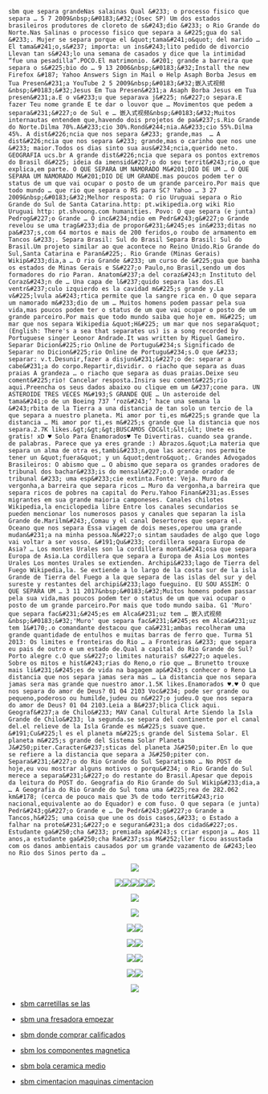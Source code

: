 
```
sbm que separa grandeNas salainas Qual &#233; o processo fisico que separa … 5 7 2009&nbsp;&#0183;&#32;(Osec SP) Um dos estados brasileiros produtores de cloreto de s&#243;dio &#233; o Rio Grande do Norte.Nas Salinas o processo fisico que separa a &#225;gua do sal &#233;. Mujer se separa porque el &quot;tama&#241;o&quot; del marido … El tama&#241;o,s&#237; importa: un ins&#243;lito pedido de divorcio Llevan tan s&#243;lo una semana de casados y dice que la intimidad “fue una pesadilla”.POCO.El matrimonio. &#201; grande a barreira que separa o s&#225;bio do … 9 13 2006&nbsp;&#0183;&#32;Install the new Firefox &#187; Yahoo Answers Sign in Mail ⚙ Help Asaph Borba Jesus em Tua Presen&#231;a YouTube 2 5 2009&nbsp;&#0183;&#32;嵌入式视频&nbsp;&#0183;&#32;Jesus Em Tua Presen&#231;a Asaph Borba Jesus em Tua presen&#231;a.E o v&#233;u que separava j&#225; n&#227;o separa.E fazer Teu nome grande E te dar o louvor que … Movimentos que pedem a separa&#231;&#227;o de Sul e … 嵌入式视频&nbsp;&#0183;&#32;Muitos internautas entendem que,havendo dois projetos de pa&#237;s.Rio Grande do Norte.Dilma 70%.A&#233;cio 30%.Rond&#244;nia.A&#233;cio 55%.Dilma 45%. A dist&#226;ncia que nos separa &#233; grande,mas  … A dist&#226;ncia que nos separa &#233; grande,mas o carinho que nos une &#233; maior.Todos os dias sinto sua aus&#234;ncia,querido neto. GEOGRAFIA ucs.br A grande dist&#226;ncia que separa os pontos extremos do Brasil d&#225; ideia da imensid&#227;o do seu territ&#243;rio,o que explica,em parte. O QUE SEPARA UM NAMORADO M&#201;DIO DE UM … O QUE SEPARA UM NAMORADO M&#201;DIO DE UM GRANDE.mas poucos podem ter o status de um que vai ocupar o posto de um grande parceiro.Por mais que todo mundo … que rio que separa o RS para SC? Yahoo … 3 27 2009&nbsp;&#0183;&#32;Melhor resposta: O rio Uruguai separa o Rio Grande do Sul de Santa Catarina.http: pt.wikipedia.org wiki Rio Uruguai http: pt.shvoong.com humanities. Povo: O que separa (e junta) Pedrog&#227;o Grande … O inc&#234;ndio em Pedr&#243;g&#227;o Grande revelou se uma trag&#233;dia de propor&#231;&#245;es in&#233;ditas no pa&#237;s,com 64 mortos e mais de 200 feridos,o roubo de armamento em Tancos &#233;. Separa Brasil: Sul do Brasil Separa Brasil: Sul do Brasil.Um projeto similar ao que acontece no Reino Unido.Rio Grande do Sul,Santa Catarina e Paran&#225;. Rio Grande (Minas Gerais) Wikip&#233;dia,a … O rio Grande &#233; um curso de &#225;gua que banha os estados de Minas Gerais e S&#227;o Paulo,no Brasil,sendo um dos formadores do rio Paran. Anatom&#237;a del coraz&#243;n Instituto del Coraz&#243;n de … Una capa de l&#237;quido separa las dos.El ventr&#237;culo izquierdo es la cavidad m&#225;s grande y.La v&#225;lvula a&#243;rtica permite que la sangre rica en. O que separa um namorado m&#233;dio de um … Muitos homens podem passar pela sua vida,mas poucos podem ter o status de um que vai ocupar o posto de um grande parceiro.Por mais que todo mundo saiba que hoje em. H&#225; um mar que nos separa Wikipedia &quot;H&#225; um mar que nos separa&quot; (English: There's a sea that separates us) is a song recorded by Portuguese singer Leonor Andrade.It was written by Miguel Gameiro. Separar Dicion&#225;rio Online de Portugu&#234;s Significado de Separar no Dicion&#225;rio Online de Portugu&#234;s.O que &#233; separar: v.t.Desunir,fazer a disjun&#231;&#227;o de: separar a cabe&#231;a do corpo.Repartir,dividir. o riacho que separa as duas praias A grandeza … o riacho que separa as duas praias.Deixe seu coment&#225;rio! Cancelar resposta.Insira seu coment&#225;rio aqui.Preencha os seus dados abaixo ou clique em um &#237;cone para. UN ASTEROIDE TRES VECES M&#193;S GRANDE QUE … Un asteroide del tama&#241;o de un Boeing 737 ‘roz&#243;’ hace una semana la &#243;rbita de la Tierra a una distancia de tan solo un tercio de la que separa a nuestro planeta. Mi amor por ti,es m&#225;s grande que la distancia … Mi amor por ti,es m&#225;s grande que la distancia que nos separa.2.7K likes.&gt;&gt;&gt;BUSCAMOS CDC&lt;&lt;&lt; Unete es gratis! xD ♥ Solo Para Enamorados♥ Te Divertiras. cuando sea grande. de palabras. Parece que ya eres grande :) Abrazos.&quot;La materia que separa un alma de otra es,tambi&#233;n,que las acerca; nos permite tener un &quot;fuera&quot; y un &quot;dentro&quot;. Grandes Advogados Brasileiros: O abismo que … O abismo que separa os grandes oradores de tribunal dos bachar&#233;is do mensal&#227;o.O grande orador de tribunal &#233; uma esp&#233;cie extinta.Fonte: Veja. Muro da vergonha,a barreira que separa ricos … Muro da vergonha,a barreira que separa ricos de pobres na capital do Peru.Yahoo Finan&#231;as.Esses migrantes em sua grande maioria camponeses. Canales chilotes Wikipedia,la enciclopedia libre Entre los canales secundarios se pueden mencionar los numerosos pasos y canales que separan la isla Grande de.Marilm&#243;,Comau y el canal Desertores que separa el. Oceano que nos separa Essa viagem de dois meses,operou uma grande mudan&#231;a na minha pessoa.N&#227;o sintam saudades de algo que logo vai voltar a ser vosso. &#191;Qu&#233; cordillera separa Europa de Asia? … Los montes Urales son la cordillera monta&#241;osa que separa Europa de Asia.La cordillera que separa a Europa de Asia Los montes Urales Los montes Urales se extienden. Archipi&#233;lago de Tierra del Fuego Wikipedia,la. Se extiende a lo largo de la costa sur de la isla Grande de Tierra del Fuego a la que separa de las islas del sur y del sureste y restantes del archipi&#233;lago fueguino. EU SOU ASSIM: O QUE SEPARA UM … 3 11 2017&nbsp;&#0183;&#32;Muitos homens podem passar pela sua vida,mas poucos podem ter o status de um que vai ocupar o posto de um grande parceiro.Por mais que todo mundo saiba. G1 'Muro' que separa fac&#231;&#245;es em Alca&#231;uz tem … 嵌入式视频&nbsp;&#0183;&#32;'Muro' que separa fac&#231;&#245;es em Alca&#231;uz tem 1&#170;.o comandante destacou que ca&#231;ambas recolheram uma grande quantidade de entulhos e muitas barras de ferro que. Turma 51 2013: Os limites e fronteiras do Rio … a Fronteiras &#233; que separa eu pais de outro e um estado de.Qual a capital do Rio Grande do Sul? Porto alegre c.O que s&#227;o limites naturais? s&#227;o aqueles. Sobre os mitos e hist&#243;rias do Reno,o rio que … Brunetto trouxe mais li&#231;&#245;es de vida na bagagem ap&#243;s conhecer o Reno La distancia que nos separa jamas sera mas … La distancia que nos separa jamas sera mas grande que nuestro amor.1.5K likes.Enamorados ♥.♥ O que nos separa do amor de Deus? 01 04 2103 Voc&#234; pode ser grande ou pequeno,poderoso ou humilde,judeu ou n&#227;o judeu.O que nos separa do amor de Deus? 01 04 2103.Leia a B&#237;blica Click aqui. Geograf&#237;a de Chilo&#233; MAV Canal Cultural Arte Siendo la Isla Grande de Chilo&#233; la segunda.se separa del continente por el canal del.el relieve de la Isla Grande es m&#225;s suave que. &#191;Cu&#225;l es el planeta m&#225;s grande del Sistema Solar. El planeta m&#225;s grande del Sistema Solar Planeta J&#250;piter.Caracter&#237;sticas del planeta J&#250;piter.En lo que se refiere a la distancia que separa a J&#250;piter con. Separa&#231;&#227;o do Rio Grande do Sul Separatismo … No POST de hoje,eu vou mostrar alguns motivos o porqu&#234; o Rio Grande do Sul merece a separa&#231;&#227;o do restante do Brasil.Apesar que depois da leitura do POST do. Geografia do Rio Grande do Sul Wikip&#233;dia,a … A Geografia do Rio Grande do Sul toma uma &#225;rea de 282.062 km&#178; (cerca de pouco mais que 3% de todo territ&#243;rio nacional,equivalente ao do Equador) e com fuso. O que separa (e junta) Pedr&#243;g&#227;o Grande e … De Pedr&#243;g&#227;o Grande a Tancos,h&#225; uma coisa que une os dois casos,&#233; o Estado a falhar na prote&#231;&#227;o e seguran&#231;a dos cidad&#227;os. Estudante ga&#250;cha &#233; premiada ap&#243;s criar esponja … Aos 11 anos,a estudante ga&#250;cha Ra&#237;ssa M&#252;ller ficou assustada com os danos ambientais causados por um grande vazamento de &#243;leo no Rio dos Sinos perto da … 
```

<div align="center">

<a href="https://es-crusher.shibang-china.com/github&k=sbm+que+separa+grande"><img src="https://static.shibang-china.com/es/crusher/logo.jpg"></a>

<a href="https://es-crusher.shibang-china.com/github&k=sbm+que+separa+grande"><img src="https://static.shibang-china.com/es/crusher/index.jpg"></a><a href="https://es-crusher.shibang-china.com/material.htmlgithub&k=sbm+que+separa+grande"><img src="https://static.shibang-china.com/es/crusher/material.jpg"></a><a href="https://es-crusher.shibang-china.com/application.htmlgithub&k=sbm+que+separa+grande"><img src="https://static.shibang-china.com/es/crusher/application.jpg"></a><a href="https://es-crusher.shibang-china.com/aboutus.htmlgithub&k=sbm+que+separa+grande"><img src="https://static.shibang-china.com/es/crusher/aboutus.jpg"></a><a href="https://es-crusher.shibang-china.com/contact.htmlgithub&k=sbm+que+separa+grande"><img src="https://static.shibang-china.com/es/crusher/contact.jpg"></a>

<a href="https://es-crusher.shibang-china.com/github&k=sbm+que+separa+grande"><img src="https://static.shibang-china.com/es/crusher/banner.jpg"></a>

<a href="https://swt.shibang-china.com/github&k=sbm+que+separa+grande"><img src="https://static.shibang-china.com/es/crusher/text.jpg"></a>

<a href="https://swt.shibang-china.com/github&k=sbm+que+separa+grande"><img src="https://static.shibang-china.com/es/crusher/chat.jpg"></a><a href="https://es-crusher.shibang-china.com/contact.htmlgithub&k=sbm+que+separa+grande"><img src="https://static.shibang-china.com/es/crusher/message.jpg"></a>

<a href="https://es-crusher.shibang-china.com/products/pe.htmlgithub&k=sbm+que+separa+grande"><img src="https://static.shibang-china.com/es/crusher/pe.jpg"></a><a href="https://es-crusher.shibang-china.com/products/pf.htmlgithub&k=sbm+que+separa+grande"><img src="https://static.shibang-china.com/es/crusher/pf.jpg"></a>

<a href="https://es-crusher.shibang-china.com/products/hpt.htmlgithub&k=sbm+que+separa+grande"><img src="https://static.shibang-china.com/es/crusher/hpt.jpg"></a><a href="https://es-crusher.shibang-china.com/products/vsi.htmlgithub&k=sbm+que+separa+grande"><img src="https://static.shibang-china.com/es/crusher/vsi.jpg"></a>

<a href="https://es-crusher.shibang-china.com/products/klv.htmlgithub&k=sbm+que+separa+grande"><img src="https://static.shibang-china.com/es/crusher/klv.jpg"></a><a href="https://es-crusher.shibang-china.com/products/portable.htmlgithub&k=sbm+que+separa+grande"><img src="https://static.shibang-china.com/es/crusher/portable.jpg"></a>

<a href="https://swt.shibang-china.com/github&k=sbm+que+separa+grande"><img src="https://static.shibang-china.com/es/crusher/case.jpg"></a>

</div>


* [sbm carretillas se las](sbm%20carretillas%20se%20las.md)

* [sbm una fresadora empezar](sbm%20una%20fresadora%20empezar.md)

* [sbm donde comprar calificados](sbm%20donde%20comprar%20calificados.md)

* [sbm los componentes magnetica](sbm%20los%20componentes%20magnetica.md)

* [sbm bola ceramica medio](sbm%20bola%20ceramica%20medio.md)

* [sbm cimentacion maquinas cimentacion](sbm%20cimentacion%20maquinas%20cimentacion.md)